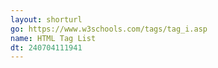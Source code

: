 ```yaml
---
layout: shorturl
go: https://www.w3schools.com/tags/tag_i.asp
name: HTML Tag List
dt: 240704111941
---
```

